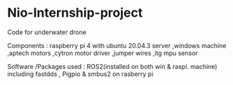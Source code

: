 # Nio-Internship-project
Code for underwater drone

 Components : raspberry pi 4 with ubuntu 20.04.3 server ,windows machine ,aptech motors ,cytron motor driver ,jumper wires ,itg mpu sensor

Software /Packages used : ROS2(installed on both win & raspi. machine) including fastdds , Pigpio & smbus2 on rasberry pi 


